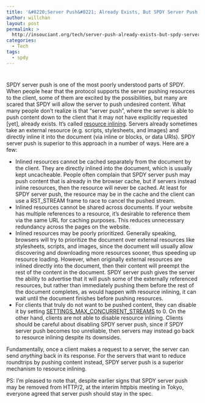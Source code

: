 ```yaml
---
title: '&#8220;Server Push&#8221; Already Exists, But SPDY Server Push Is Better'
author: willchan
layout: post
permalink: >
  http://insouciant.org/tech/server-push-already-exists-but-spdy-server-push-is-better/
categories:
  - Tech
tags:
  - spdy
---
```

# 

SPDY server push is one of the most poorly understood parts of SPDY. When people hear that the protocol supports the server pushing resources to the client, some of them are excited by the possibilities, but many are scared that SPDY will allow the server to push undesired content. What many people don’t realize is that “server push”, where the server is able to push content down to the client that it may not have explicitly requested [yet], already exists. It’s called [resource inlining][1]. Servers already sometimes take an external resource (e.g. scripts, stylesheets, and images) and directly inline it into the document (via inline  or  blocks, or data URIs). SPDY server push is superior to this approach in a number of ways. Here are a few:

 [1]: https://developers.google.com/speed/docs/pss/InlineSmallResources

*   Inlined resources cannot be cached separately from the document by the client. They are directly inlined into the document, which is usually kept uncacheable. People often complain that SPDY server push may push content that is already in the browser cache, but if servers instead inline resources, then the resource will never be cached. At least for SPDY server push, the resource may be in the cache and the client can use a RST_STREAM frame to race to cancel the pushed stream.
*   Inlined resources cannot be shared across documents. If your website has multiple references to a resource, it’s desirable to reference them via the same URL for caching purposes. This reduces unnecessary redundancy across the pages on the website.
*   Inlined resources may be poorly prioritized. Generally speaking, browsers will try to prioritize the document over external resources like stylesheets, scripts, and images, since the document will usually allow discovering and downloading more resources sooner, thus speeding up resource loading. However, when originally external resources are inlined directly into the document, then their content will preempt the rest of the content in the document. SPDY server push gives the server the ability to advertise that it will push some of the externally referenced resources, but rather than immediately pushing them before the rest of the document completes, as would happen with resource inlining, it can wait until the document finishes before pushing resources.
*   For clients that truly do not want to be pushed content, they can disable it by setting [SETTINGS\_MAX\_CONCURRENT_STREAMS][2] to 0. On the other hand, clients are not able to disable resource inlining. Clients should be careful about disabling SPDY server push, since if SPDY server push becomes too unreliable, then servers may instead go back to resource inlining despite its downsides.

 [2]: http://dev.chromium.org/spdy/spdy-protocol/spdy-protocol-draft3#TOC-2.6.4-SETTINGS

Fundamentally, once a client makes a request to a server, the server can send *anything* back in its response. For the servers that want to reduce roundtrips by pushing content instead, SPDY server push is a superior mechanism to resource inlining.

PS: I’m pleased to note that, despite earlier signs that SPDY server push may be removed from HTTP/2, at the interim httpbis meeting in Tokyo, everyone agreed that server push should stay in the spec.